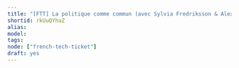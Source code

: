```yaml
---
title: "[FTT] La politique comme commun (avec Sylvia Fredriksson & Alexandre Monnin)"
shortid: rkUuQYhaZ
alias:
model:
tags:
node: ["french-tech-ticket"]
draft: yes
---
```

